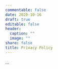 ```yaml
---
commentable: false
date: 2020-10-16
draft: true
editable: false
header:
  caption: ""
  image: ""
share: false
title: Privacy Policy
---
```


...
